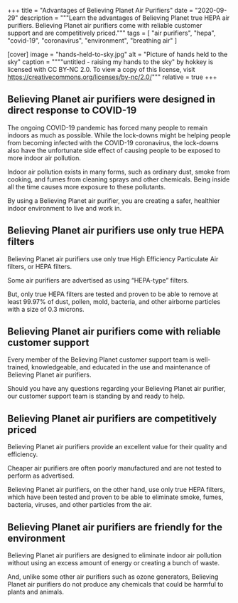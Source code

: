 +++
title = "Advantages of Believing Planet Air Purifiers"
date = "2020-09-29"
description = """Learn the advantages of Believing Planet true HEPA air \
  purifiers. Believing Planet air purifiers come with reliable customer \
  support and are competitively priced."""
tags = [
  "air purifiers",
  "hepa",
  "covid-19",
  "coronavirus",
  "environment",
  "breathing air"
]

[cover]
image = "hands-held-to-sky.jpg"
alt = "Picture of hands held to the sky"
caption = """\"untitled - raising my hands to the sky\" by hokkey is \
  licensed with CC BY-NC 2.0. To view a copy of this license, visit \
  https://creativecommons.org/licenses/by-nc/2.0/"""
relative = true
+++

## Believing Planet air purifiers were designed in direct response to COVID-19

The ongoing COVID-19 pandemic has forced many people to remain indoors as much
as possible. While the lock-downs might be helping people from becoming
infected with the COVID-19 coronavirus, the lock-downs also have the
unfortunate side effect of causing people to be exposed to more indoor air
pollution.

Indoor air pollution exists in many forms, such as ordinary dust, smoke from
cooking, and fumes from cleaning sprays and other chemicals. Being inside all
the time causes more exposure to these pollutants.

By using a Believing Planet air purifier, you are creating a safer, healthier
indoor environment to live and work in.

## Believing Planet air purifiers use only true HEPA filters

Believing Planet air purifiers use only true High Efficiency Particulate Air
filters, or HEPA filters.

Some air purifiers are advertised as using “HEPA-type” filters.

But, only true HEPA filters are tested and proven to be able to remove at
least 99.97% of dust, pollen, mold, bacteria, and other airborne particles
with a size of 0.3 microns.

## Believing Planet air purifiers come with reliable customer support

Every member of the Believing Planet customer support team is well-trained,
knowledgeable, and educated in the use and maintenance of Believing Planet air
purifiers.

Should you have any questions regarding your Believing Planet air purifier,
our customer support team is standing by and ready to help.

## Believing Planet air purifiers are competitively priced

Believing Planet air purifiers provide an excellent value for their quality
and efficiency.

Cheaper air purifiers are often poorly manufactured and are not tested to
perform as advertised.

Believing Planet air purifiers, on the other hand, use only true HEPA filters,
which have been tested and proven to be able to eliminate smoke, fumes,
bacteria, viruses, and other particles from the air. 

## Believing Planet air purifiers are friendly for the environment

Believing Planet air purifiers are designed to eliminate indoor air pollution
without using an excess amount of energy or creating a bunch of waste.

And, unlike some other air purifiers such as ozone generators, Believing
Planet air purifiers do not produce any chemicals that could be harmful to
plants and animals.
